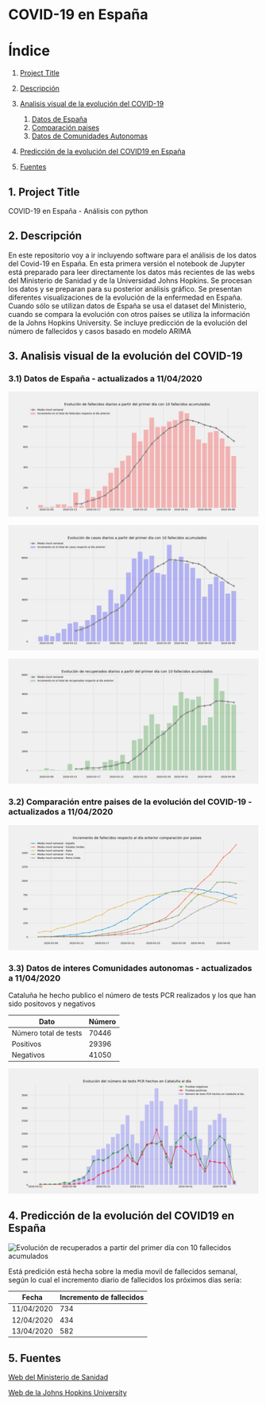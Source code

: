 # COVID-19 en España

# Índice
1. [Project Title](#Project_Title)
2. [Descripción](#Descripción)
3. [Analisis visual de la evolución del COVID-19](#Analisis_visual)
   	1. [Datos de España](#Dato_España)
	2. [Comparación paises](#paises)
	3. [Datos de Comunidades Autonomas](#CCAA)

4. [Predicción de la evolución del COVID19 en España](#Predicción)
5. [Fuentes](#Fuentes)


## 1. Project Title <a name="Project_Title"></a>
COVID-19 en España - Análisis con python

## 2. Descripción <a name="Descripción"></a>
En este repositorio voy a ir incluyendo software para el análisis de los datos del Covid-19 en España. En esta primera versión el notebook de Jupyter está preparado para leer directamente los datos más recientes de las webs del Ministerio de Sanidad y de la Universidad Johns Hopkins. Se procesan los datos y se preparan para su posterior análisis gráfico. Se presentan diferentes visualizaciones de la evolución de la enfermedad en España. Cuando sólo se utilizan datos de España se usa el dataset del Ministerio, cuando se compara la evolución con otros países se utiliza la información de la Johns Hopkins University. Se incluye predicción de la evolución del número de fallecidos y casos basado en modelo ARIMA


## 3. Analisis visual de la evolución del COVID-19 <a name="Analisis_visual"></a>

### 3.1) Datos de España - **actualizados a 11/04/2020** <a name="Dato_España"></a>

![Evolución de fallecidos a partir del primer día con 10 fallecidos acumulados](/resources/imagenes/fallecidos.png)

![Evolución de casos a partir del primer día con 10 fallecidos acumulados](/resources/imagenes/casos.png)

![Evolución de recuperados a partir del primer día con 10 fallecidos acumulados](/resources/imagenes/recuperados.png)


### 3.2) Comparación entre paises de la evolución del COVID-19 - **actualizados a 11/04/2020** <a name="paises"></a>

![Evolución de recuperados a partir del primer día con 10 fallecidos acumulados](/resources/imagenes/paises.png)


### 3.3) Datos de interes Comunidades autonomas - **actualizados a 11/04/2020** <a name="CCAA"></a>

Cataluña he hecho publico el número de tests PCR realizados y los que han sido positovos y negativos

 Dato| Número
------------ | -------------
Número total de tests | 70446
Positivos | 29396
Negativos | 41050


![Evolución del número de tests PCR hechos en Cataluña al día: totales, positivos y negativos](/resources/imagenes/tests.png)


## 4. Predicción de la evolución del COVID19 en España <a name="Predicción"></a>

![Evolución de recuperados a partir del primer día con 10 fallecidos acumulados](/resources/imagenes/predicción.png)

Está predición está hecha sobre la media movil de fallecidos semanal, según lo cual el incremento diario de fallecidos los próximos días sería:

Fecha | Incremento de fallecidos
------------ | -------------
11/04/2020 | 734
12/04/2020 | 434
13/04/2020 | 582

## 5. Fuentes <a name="Fuentes"></a>

[Web del Ministerio de Sanidad](https://covid19.isciii.es/)

[Web de la Johns Hopkins University](https://raw.githubusercontent.com/CSSEGISandData/COVID-19/)



